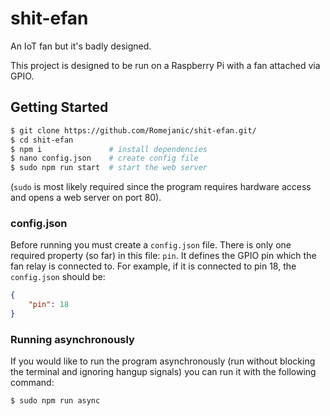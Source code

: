 # shit-efan
An IoT fan but it's badly designed.

This project is designed to be run on a Raspberry Pi with
a fan attached via GPIO.

## Getting Started
```sh
$ git clone https://github.com/Romejanic/shit-efan.git/
$ cd shit-efan
$ npm i               # install dependencies
$ nano config.json    # create config file
$ sudo npm run start  # start the web server
```
(`sudo` is most likely required since the program requires
hardware access and opens a web server on port 80).

### config.json
Before running you must create a `config.json` file. There is only
one required property (so far) in this file: `pin`. It defines the
GPIO pin which the fan relay is connected to. For example, if it is
connected to pin 18, the `config.json` should be:

```json
{
    "pin": 18
}
```

### Running asynchronously
If you would like to run the program asynchronously (run without blocking
the terminal and ignoring hangup signals) you can run it with the
following command:

```sh
$ sudo npm run async
```